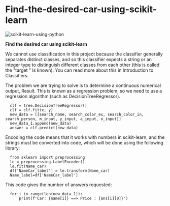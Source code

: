 # Find-the-desired-car-using-scikit-learn


![scikit-learn-using-python](https://github.com/Peyman2012/Find-the-desired-car-using-scikit-learn/assets/88220773/f089130c-382c-4ccb-852d-3cd06da56bf1)


**Find the desired car using scikit-learn**

We cannot use classification in this project because the classifier generally separates distinct classes, and so this classifier expects a string or an integer type to distinguish different classes from each other (this is called the "target " Is known). You can read more about this in Introduction to Classifiers.

The problem we are trying to solve is to determine a continuous numerical output, Result. This is known as a regression problem, so we need to use a regression algorithm (such as DecisionTreeRegressor).

      clf = tree.DecisionTreeRegressor()
      clf = clf.fit(x, y)
      new_data = [[search_name, search_color_ex, search_color_in, search_person, m_input, y_input, a_input, o_input]]
      new_data_1.append(new_data)
      answer = clf.predict(new_data)


Encoding the code means that it works with numbers in scikit-learn, and the strings must be converted into code, which will be done using the following library:

      from sklearn import preprocessing
      le = preprocessing.LabelEncoder()
      le.fit(Name_car)
      df['NameCar_label'] = le.transform(Name_car)
      Name_label=df['NameCar_label']
      
This code gives the number of answers requested:

      for i in range(len(new_data_1)):
          print(f'Car: {name[i]} ==> Price : {ans[i][0]}')
